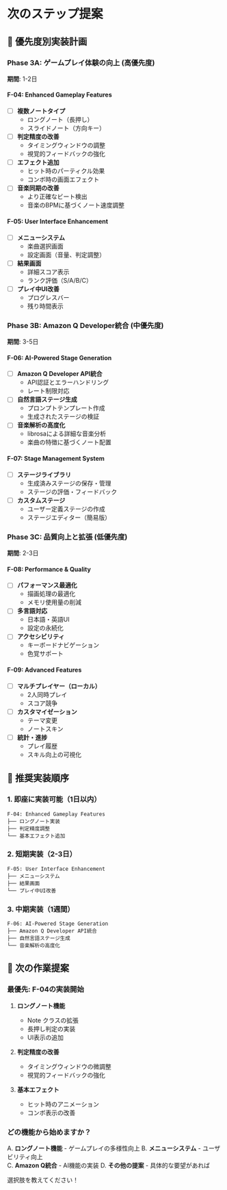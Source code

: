 # 次のステップ提案

## 🎯 優先度別実装計画

### Phase 3A: ゲームプレイ体験の向上 (高優先度)
**期間**: 1-2日

#### F-04: Enhanced Gameplay Features
- [ ] **複数ノートタイプ**
  - ロングノート（長押し）
  - スライドノート（方向キー）
- [ ] **判定精度の改善**
  - タイミングウィンドウの調整
  - 視覚的フィードバックの強化
- [ ] **エフェクト追加**
  - ヒット時のパーティクル効果
  - コンボ時の画面エフェクト
- [ ] **音楽同期の改善**
  - より正確なビート検出
  - 音楽のBPMに基づくノート速度調整

#### F-05: User Interface Enhancement
- [ ] **メニューシステム**
  - 楽曲選択画面
  - 設定画面（音量、判定調整）
- [ ] **結果画面**
  - 詳細スコア表示
  - ランク評価（S/A/B/C）
- [ ] **プレイ中UI改善**
  - プログレスバー
  - 残り時間表示

### Phase 3B: Amazon Q Developer統合 (中優先度)
**期間**: 3-5日

#### F-06: AI-Powered Stage Generation
- [ ] **Amazon Q Developer API統合**
  - API認証とエラーハンドリング
  - レート制限対応
- [ ] **自然言語ステージ生成**
  - プロンプトテンプレート作成
  - 生成されたステージの検証
- [ ] **音楽解析の高度化**
  - librosaによる詳細な音楽分析
  - 楽曲の特徴に基づくノート配置

#### F-07: Stage Management System
- [ ] **ステージライブラリ**
  - 生成済みステージの保存・管理
  - ステージの評価・フィードバック
- [ ] **カスタムステージ**
  - ユーザー定義ステージの作成
  - ステージエディター（簡易版）

### Phase 3C: 品質向上と拡張 (低優先度)
**期間**: 2-3日

#### F-08: Performance & Quality
- [ ] **パフォーマンス最適化**
  - 描画処理の最適化
  - メモリ使用量の削減
- [ ] **多言語対応**
  - 日本語・英語UI
  - 設定の永続化
- [ ] **アクセシビリティ**
  - キーボードナビゲーション
  - 色覚サポート

#### F-09: Advanced Features
- [ ] **マルチプレイヤー（ローカル）**
  - 2人同時プレイ
  - スコア競争
- [ ] **カスタマイゼーション**
  - テーマ変更
  - ノートスキン
- [ ] **統計・進捗**
  - プレイ履歴
  - スキル向上の可視化

## 🚀 推奨実装順序

### 1. 即座に実装可能（1日以内）
```
F-04: Enhanced Gameplay Features
├── ロングノート実装
├── 判定精度調整
└── 基本エフェクト追加
```

### 2. 短期実装（2-3日）
```
F-05: User Interface Enhancement
├── メニューシステム
├── 結果画面
└── プレイ中UI改善
```

### 3. 中期実装（1週間）
```
F-06: AI-Powered Stage Generation
├── Amazon Q Developer API統合
├── 自然言語ステージ生成
└── 音楽解析の高度化
```

## 🎯 次の作業提案

### 最優先: F-04の実装開始
1. **ロングノート機能**
   - Note クラスの拡張
   - 長押し判定の実装
   - UI表示の追加

2. **判定精度の改善**
   - タイミングウィンドウの微調整
   - 視覚的フィードバックの強化

3. **基本エフェクト**
   - ヒット時のアニメーション
   - コンボ表示の改善

### どの機能から始めますか？

A. **ロングノート機能** - ゲームプレイの多様性向上
B. **メニューシステム** - ユーザビリティ向上  
C. **Amazon Q統合** - AI機能の実装
D. **その他の提案** - 具体的な要望があれば

選択肢を教えてください！
